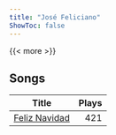 ```yaml
---
title: "José Feliciano"
ShowToc: false
---
```


{{< more >}}

## Songs
Title | Plays 
----- | -----: 
[Feliz Navidad](/songs/feliz-navidad) | 421

